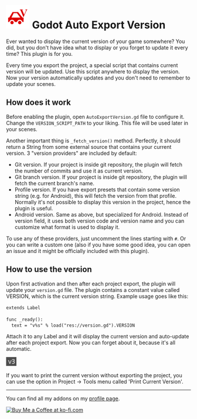 # <img src="https://github.com/KoBeWi/Godot-Auto-Export-Version/blob/master/Media/Icon.png" width="64" height="64"> Godot Auto Export Version

Ever wanted to display the current version of your game somewhere? You did, but you don't have idea what to display or you forget to update it every time? This plugin is for you.

Every time you export the project, a special script that contains current version will be updated. Use this script anywhere to display the version. Now your version automatically updates and you don't need to remember to update your scenes.

## How does it work

Before enabling the plugin, open `AutoExportVersion.gd` file to configure it. Change the `VERSION_SCRIPT_PATH` to your liking. This file will be used later in your scenes.

Another important thing is `_fetch_version()` method. Perfectly, it should return a String from some external source that contains your current version. 3 "version providers" are included by default:
- Git version. If your project is inside git repository, the plugin will fetch the number of commits and use it as current version.
- Git branch version. If your project is inside git repository, the plugin will fetch the current branch's name.
- Profile version. If you have export presets that contain some version string (e.g. for Android), this will fetch the version from that profile. Normally it's not possible to display this version in the project, hence the plugin is useful.
- Android version. Same as above, but specialized for Android. Instead of version field, it uses both version code and version name and you can customize what format is used to display it.

To use any of these providers, just uncomment the lines starting with `#`. Or you can write a custom one (also if you have some good idea, you can open an issue and it might be officially included with this plugin).

## How to use the version

Upon first activation and then after each project export, the plugin will update your `version.gd` file. The plugin contains a constant value called VERSION, which is the current version string. Example usage goes like this:
```GDScript
extends Label

func _ready():
  text = "v%s" % load("res://version.gd").VERSION
```
Attach it to any Label and it will display the current version and auto-update after each project export. Now you can forget about it, because it's all automatic.

![](https://github.com/KoBeWi/Godot-Auto-Export-Version/blob/master/Media/ReadmeV3.png)

If you want to print the current version without exporting the project, you can use the option in Project -> Tools menu called 'Print Current Version'.

___
You can find all my addons on my [profile page](https://github.com/KoBeWi).

<a href='https://ko-fi.com/W7W7AD4W4' target='_blank'><img height='36' style='border:0px;height:36px;' src='https://cdn.ko-fi.com/cdn/kofi1.png?v=3' border='0' alt='Buy Me a Coffee at ko-fi.com' /></a>
